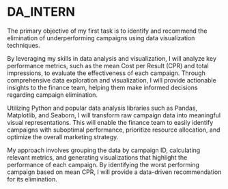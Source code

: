 # DA_INTERN
 
The primary objective of my first task is to identify and recommend the elimination of underperforming campaigns using data visualization techniques.

By leveraging my skills in data analysis and visualization, I will analyze key performance metrics, such as the mean Cost per Result (CPR) and total impressions, to evaluate the effectiveness of each campaign. Through comprehensive data exploration and visualization, I will provide actionable insights to the finance team, helping them make informed decisions regarding campaign elimination.

Utilizing Python and popular data analysis libraries such as Pandas, Matplotlib, and Seaborn, I will transform raw campaign data into meaningful visual representations. This will enable the finance team to easily identify campaigns with suboptimal performance, prioritize resource allocation, and optimize the overall marketing strategy.

My approach involves grouping the data by campaign ID, calculating relevant metrics, and generating visualizations that highlight the performance of each campaign. By identifying the worst performing campaign based on mean CPR, I will provide a data-driven recommendation for its elimination.
